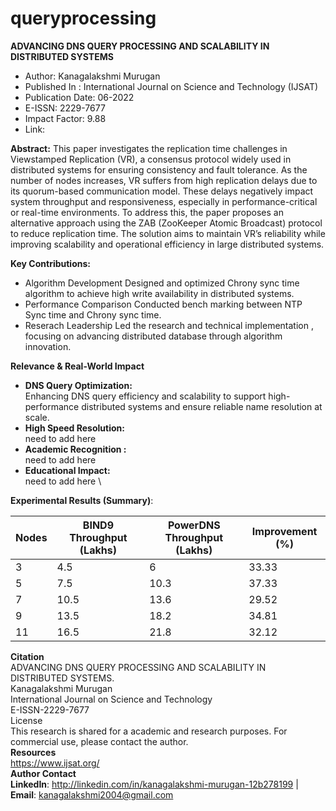 # queryprocessing

**ADVANCING DNS QUERY PROCESSING AND SCALABILITY IN DISTRIBUTED SYSTEMS**
* Author: Kanagalakshmi Murugan
* Published In : International Journal on Science and Technology (IJSAT)
* Publication Date: 06-2022
* E-ISSN: 2229-7677
* Impact Factor: 9.88
* Link:

**Abstract:**
This paper investigates the replication time challenges in Viewstamped Replication (VR), a consensus protocol widely used in distributed systems for ensuring consistency and fault tolerance. As the number of nodes increases, VR suffers from high replication delays due to its quorum-based communication model. These delays negatively impact system throughput and responsiveness, especially in performance-critical or real-time environments. To address this, the paper proposes an alternative approach using the ZAB (ZooKeeper Atomic Broadcast) protocol to reduce replication time. The solution aims to maintain VR’s reliability while improving scalability and operational efficiency in large distributed systems.

**Key Contributions:**
* Algorithm Development
  Designed and optimized Chrony sync time algorithm to achieve high write availability in distributed systems.
* Performance Comparison
  Conducted bench marking between NTP Sync time and Chrony sync time.
* Reserach Leadership
  Led the research and technical implementation , focusing on advancing distributed database through algorithm innovation.

**Relevance & Real-World Impact**

* **DNS Query Optimization:**\
    Enhancing DNS query efficiency and scalability to support high-performance distributed systems and ensure reliable name resolution at scale.
* **High Speed Resolution:** \
    need to add here
* **Academic Recognition :** \
    need to add here
* **Educational Impact:** \
    need to add here \

**Experimental Results (Summary)**:

  | Nodes | BIND9 Throughput (Lakhs) | PowerDNS Throughput (Lakhs) | Improvement (%)  |
  |-------|--------------------------| ----------------------------| -----------------|
  | 3     | 4.5                      | 6                           | 33.33            |
  | 5     | 7.5                      | 10.3                        | 37.33            |
  | 7     | 10.5                     | 13.6                        | 29.52            |
  | 9     | 13.5                     | 18.2                        | 34.81            |
  | 11    | 16.5                     | 21.8                        | 32.12            |

**Citation** \
ADVANCING DNS QUERY PROCESSING AND SCALABILITY IN DISTRIBUTED SYSTEMS. \
Kanagalakshmi Murugan \
International Journal on Science and Technology \
E-ISSN-2229-7677 \
License \
This research is shared for a academic and research purposes. For commercial use, please contact the author.\
**Resources** \
https://www.ijsat.org/ \
**Author Contact** \
**LinkedIn**: http://linkedin.com/in/kanagalakshmi-murugan-12b278199 | **Email**: kanagalakshmi2004@gmail.com
